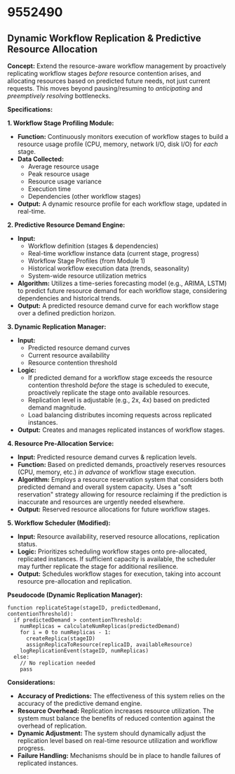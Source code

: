 # 9552490

## Dynamic Workflow Replication & Predictive Resource Allocation

**Concept:** Extend the resource-aware workflow management by proactively replicating workflow stages *before* resource contention arises, and allocating resources based on predicted future needs, not just current requests. This moves beyond pausing/resuming to *anticipating* and *preemptively resolving* bottlenecks.

**Specifications:**

**1. Workflow Stage Profiling Module:**

*   **Function:** Continuously monitors execution of workflow stages to build a resource usage profile (CPU, memory, network I/O, disk I/O) for *each* stage.
*   **Data Collected:**
    *   Average resource usage
    *   Peak resource usage
    *   Resource usage variance
    *   Execution time
    *   Dependencies (other workflow stages)
*   **Output:** A dynamic resource profile for each workflow stage, updated in real-time.

**2. Predictive Resource Demand Engine:**

*   **Input:**
    *   Workflow definition (stages & dependencies)
    *   Real-time workflow instance data (current stage, progress)
    *   Workflow Stage Profiles (from Module 1)
    *   Historical workflow execution data (trends, seasonality)
    *   System-wide resource utilization metrics
*   **Algorithm:** Utilizes a time-series forecasting model (e.g., ARIMA, LSTM) to predict future resource demand for each workflow stage, considering dependencies and historical trends.
*   **Output:** A predicted resource demand curve for each workflow stage over a defined prediction horizon.

**3. Dynamic Replication Manager:**

*   **Input:**
    *   Predicted resource demand curves
    *   Current resource availability
    *   Resource contention threshold
*   **Logic:**
    *   If predicted demand for a workflow stage exceeds the resource contention threshold *before* the stage is scheduled to execute, proactively replicate the stage onto available resources.
    *   Replication level is adjustable (e.g., 2x, 4x) based on predicted demand magnitude.
    *   Load balancing distributes incoming requests across replicated instances.
*   **Output:** Creates and manages replicated instances of workflow stages.

**4. Resource Pre-Allocation Service:**

*   **Input:** Predicted resource demand curves & replication levels.
*   **Function:** Based on predicted demands, proactively reserves resources (CPU, memory, etc.) *in advance* of workflow stage execution.
*   **Algorithm:** Employs a resource reservation system that considers both predicted demand and overall system capacity. Uses a "soft reservation" strategy allowing for resource reclaiming if the prediction is inaccurate and resources are urgently needed elsewhere.
*   **Output:** Reserved resource allocations for future workflow stages.

**5. Workflow Scheduler (Modified):**

*   **Input:** Resource availability, reserved resource allocations, replication status.
*   **Logic:** Prioritizes scheduling workflow stages onto pre-allocated, replicated instances. If sufficient capacity is available, the scheduler may further replicate the stage for additional resilience.
*   **Output:** Schedules workflow stages for execution, taking into account resource pre-allocation and replication.

**Pseudocode (Dynamic Replication Manager):**

```
function replicateStage(stageID, predictedDemand, contentionThreshold):
  if predictedDemand > contentionThreshold:
    numReplicas = calculateNumReplicas(predictedDemand)
    for i = 0 to numReplicas - 1:
      createReplica(stageID)
      assignReplicaToResource(replicaID, availableResource)
    logReplicationEvent(stageID, numReplicas)
  else:
    // No replication needed
    pass
```

**Considerations:**

*   **Accuracy of Predictions:** The effectiveness of this system relies on the accuracy of the predictive demand engine.
*   **Resource Overhead:** Replication increases resource utilization. The system must balance the benefits of reduced contention against the overhead of replication.
*   **Dynamic Adjustment:** The system should dynamically adjust the replication level based on real-time resource utilization and workflow progress.
*   **Failure Handling:** Mechanisms should be in place to handle failures of replicated instances.